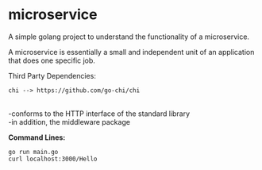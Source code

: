 # microservice

A simple golang project to understand the functionality of a microservice. <br />

A microservice is essentially a small and independent unit of an application that does one specific job. <br />

Third Party Dependencies: <br />
```
chi --> https://github.com/go-chi/chi 
```
<br />
    -conforms to the HTTP interface of the standard library <br />
    -in addition, the middleware package <br />

**Command Lines:**
```
go run main.go
curl localhost:3000/Hello
```
